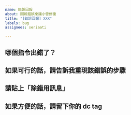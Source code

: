```yaml
---
name: 錯誤回報
about: 回報錯誤來讓小雪修復
title: "[錯誤回報] XXX"
labels: bug
assignees: seriaati

---
```


## 哪個指令出錯了？


## 如果可行的話，請告訴我重現該錯誤的步驟


## 請貼上「除錯用訊息」


## 如果方便的話，請留下你的 dc tag
